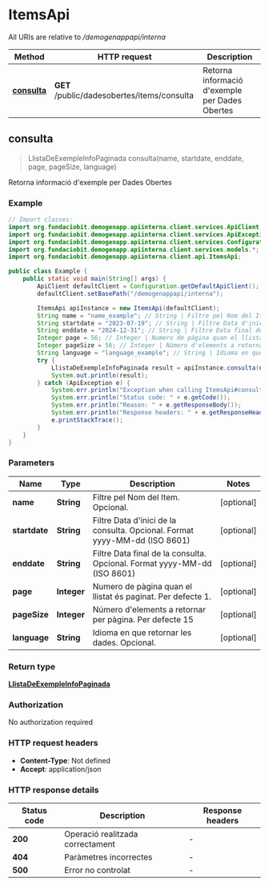 # ItemsApi

All URIs are relative to */demogenappapi/interna*

| Method | HTTP request | Description |
|------------- | ------------- | -------------|
| [**consulta**](ItemsApi.md#consulta) | **GET** /public/dadesobertes/items/consulta | Retorna informació d&#39;exemple per Dades Obertes |



## consulta

> LlistaDeExempleInfoPaginada consulta(name, startdate, enddate, page, pageSize, language)

Retorna informació d&#39;exemple per Dades Obertes

### Example

```java
// Import classes:
import org.fundaciobit.demogenapp.apiinterna.client.services.ApiClient;
import org.fundaciobit.demogenapp.apiinterna.client.services.ApiException;
import org.fundaciobit.demogenapp.apiinterna.client.services.Configuration;
import org.fundaciobit.demogenapp.apiinterna.client.services.models.*;
import org.fundaciobit.demogenapp.apiinterna.client.api.ItemsApi;

public class Example {
    public static void main(String[] args) {
        ApiClient defaultClient = Configuration.getDefaultApiClient();
        defaultClient.setBasePath("/demogenappapi/interna");

        ItemsApi apiInstance = new ItemsApi(defaultClient);
        String name = "name_example"; // String | Filtre pel Nom del Item. Opcional.
        String startdate = "2023-07-19"; // String | Filtre Data d'inici de la consulta. Opcional. Format  yyyy-MM-dd (ISO 8601)
        String enddate = "2024-12-31"; // String | Filtre Data final de la consulta. Opcional. Format  yyyy-MM-dd (ISO 8601)
        Integer page = 56; // Integer | Numero de pàgina quan el llistat és paginat. Per defecte 1.
        Integer pageSize = 56; // Integer | Número d'elements a retornar per pàgina. Per defecte 15
        String language = "language_example"; // String | Idioma en que retornar les dades. Opcional.
        try {
            LlistaDeExempleInfoPaginada result = apiInstance.consulta(name, startdate, enddate, page, pageSize, language);
            System.out.println(result);
        } catch (ApiException e) {
            System.err.println("Exception when calling ItemsApi#consulta");
            System.err.println("Status code: " + e.getCode());
            System.err.println("Reason: " + e.getResponseBody());
            System.err.println("Response headers: " + e.getResponseHeaders());
            e.printStackTrace();
        }
    }
}
```

### Parameters


| Name | Type | Description  | Notes |
|------------- | ------------- | ------------- | -------------|
| **name** | **String**| Filtre pel Nom del Item. Opcional. | [optional] |
| **startdate** | **String**| Filtre Data d&#39;inici de la consulta. Opcional. Format  yyyy-MM-dd (ISO 8601) | [optional] |
| **enddate** | **String**| Filtre Data final de la consulta. Opcional. Format  yyyy-MM-dd (ISO 8601) | [optional] |
| **page** | **Integer**| Numero de pàgina quan el llistat és paginat. Per defecte 1. | [optional] |
| **pageSize** | **Integer**| Número d&#39;elements a retornar per pàgina. Per defecte 15 | [optional] |
| **language** | **String**| Idioma en que retornar les dades. Opcional. | [optional] |

### Return type

[**LlistaDeExempleInfoPaginada**](LlistaDeExempleInfoPaginada.md)

### Authorization

No authorization required

### HTTP request headers

- **Content-Type**: Not defined
- **Accept**: application/json


### HTTP response details
| Status code | Description | Response headers |
|-------------|-------------|------------------|
| **200** | Operació realitzada correctament |  -  |
| **404** | Paràmetres incorrectes |  -  |
| **500** | Error no controlat |  -  |

